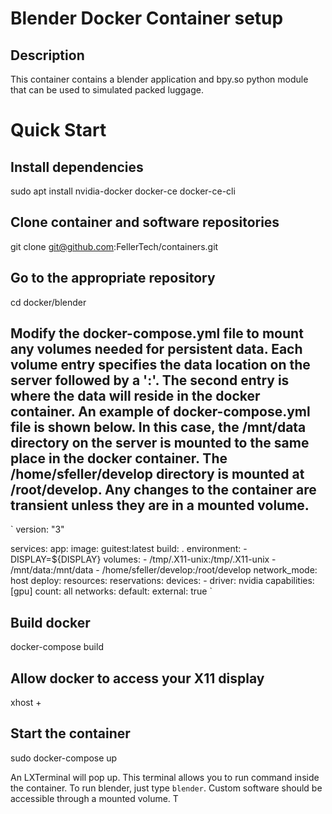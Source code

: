 # Blender Docker Container setup

## Description
This container contains a blender application and bpy.so python module that can be used to simulated packed luggage.


# Quick Start
## Install dependencies
sudo apt install nvidia-docker docker-ce docker-ce-cli 

## Clone container and software repositories
git clone git@github.com:FellerTech/containers.git

## Go to the appropriate repository
cd docker/blender

## Modify the docker-compose.yml file to mount any volumes needed for persistent data. Each volume entry specifies the data location on the server followed by a ':'. The second entry is where the data will reside in the docker container. An example of docker-compose.yml file is shown below. In this case, the /mnt/data directory on the server is mounted to the same place in the docker container. The /home/sfeller/develop directory is mounted at /root/develop. Any changes to the container are transient unless they are in a mounted volume.

`
version: "3"

services:
  app:
    image: guitest:latest
    build: .
    environment:
      - DISPLAY=${DISPLAY}
    volumes:
      - /tmp/.X11-unix:/tmp/.X11-unix
      - /mnt/data:/mnt/data
      - /home/sfeller/develop:/root/develop
    network_mode: host
    deploy:
      resources:
        reservations:
          devices:
          - driver: nvidia
            capabilities: [gpu]
            count: all
networks:
  default:
    external: true
`


## Build docker
docker-compose build

## Allow docker to access your X11 display
xhost +

## Start the container
sudo docker-compose up

An LXTerminal will pop up. This terminal allows you to run command inside the container. To run blender, just type `blender`. Custom software should be accessible through a mounted volume. T
